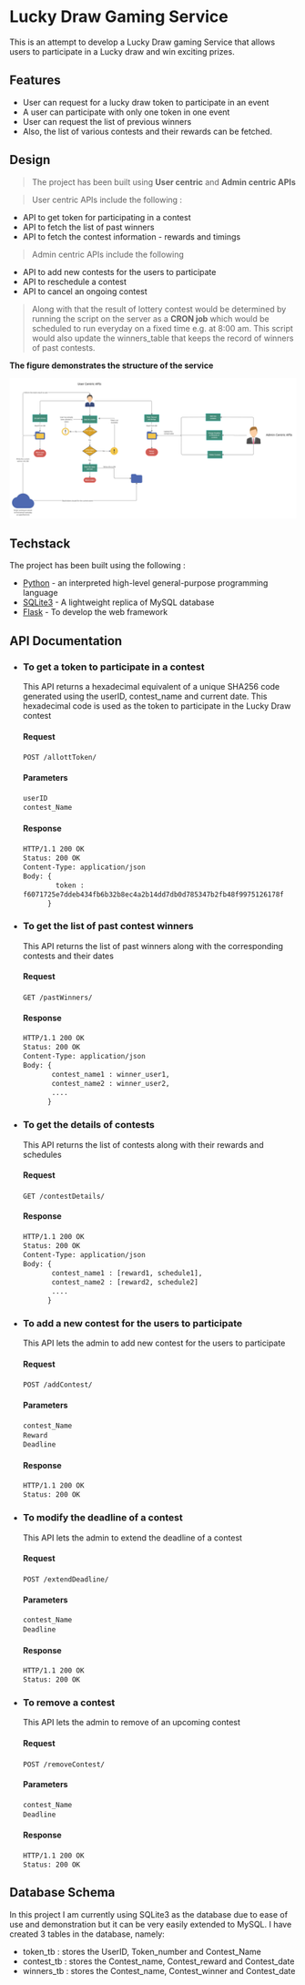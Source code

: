 # Lucky Draw Gaming Service
This is an attempt to develop a Lucky Draw gaming Service that allows 
users to participate in a Lucky draw and win exciting prizes.

## Features

- User can request for a lucky draw token to participate in an event
- A user can participate with only one token in one event
- User can request the list of previous winners
- Also, the list of various contests and their rewards can be fetched.

## Design

> The project has been built using **User centric** and **Admin centric APIs**

> User centric APIs include the following : 
- API to get token for participating in a contest
- API to fetch the list of past winners
- API to fetch the contest information - rewards and timings

> Admin centric APIs include the following
- API to add new contests for the users to participate
- API to reschedule a contest
- API to cancel an ongoing contest

> Along with that the result of lottery contest would be determined by running 
the script on the server as a **CRON job** which would be scheduled to run everyday
on a fixed time e.g. at 8:00 am.
This script would also update the winners_table that keeps the record of winners
of past contests.

**The figure demonstrates the structure of the service**

![Alt text](image.png?raw=true "Flowchart")

## Techstack

The project has been built using the following :

- [Python]() - an interpreted high-level general-purpose programming language
- [SQLite3]() - A lightweight replica of MySQL database 
- [Flask]() - To develop the web framework

## API Documentation
- ### To get a token to participate in a contest
    This API returns a hexadecimal equivalent of a unique SHA256 code generated using
    the userID, contest_name and current date.
    This hexadecimal code is used as the token to participate in the Lucky Draw contest
    #### Request
    `POST /allottToken/`
    #### Parameters
    ```sh
    userID
    contest_Name
    ```
    #### Response
    ```
    HTTP/1.1 200 OK
    Status: 200 OK
    Content-Type: application/json
    Body: {
            token : f6071725e7ddeb434fb6b32b8ec4a2b14dd7db0d785347b2fb48f9975126178f
          }
    ```

- ### To get the list of past contest winners
    This API returns the list of past winners along with the corresponding contests and their dates
    #### Request
    `GET /pastWinners/`
    #### Response
    ```
    HTTP/1.1 200 OK
    Status: 200 OK
    Content-Type: application/json
    Body: {
           contest_name1 : winner_user1,
           contest_name2 : winner_user2,
           ....
          }
    ```

- ### To get the details of contests
    This API returns the list of contests along with their rewards and schedules
    #### Request
    `GET /contestDetails/`
    #### Response
    ```
    HTTP/1.1 200 OK
    Status: 200 OK
    Content-Type: application/json
    Body: {
           contest_name1 : [reward1, schedule1],
           contest_name2 : [reward2, schedule2]
           ....
          }
    ```

- ### To add a new contest for the users to participate
    This API lets the admin to add new contest for the users to participate
    #### Request
    `POST /addContest/`
    #### Parameters
    ```sh
    contest_Name
    Reward
    Deadline
    ```
    #### Response
    ```
    HTTP/1.1 200 OK
    Status: 200 OK
    ```

- ### To modify the deadline of a contest
    This API lets the admin to extend the deadline of a contest
    #### Request
    `POST /extendDeadline/`
    #### Parameters
    ```sh
    contest_Name
    Deadline
    ```
    #### Response
    ```
    HTTP/1.1 200 OK
    Status: 200 OK
    ```

- ### To remove a contest
    This API lets the admin to remove of an upcoming contest
    #### Request
    `POST /removeContest/`
    #### Parameters
    ```sh
    contest_Name
    Deadline
    ```
    #### Response
    ```
    HTTP/1.1 200 OK
    Status: 200 OK
    ```

## Database Schema
In this project I am currently using SQLite3 as the database due to ease of use 
and demonstration but it can be very easily extended to MySQL. I have created 3 tables
in the database, namely:
- token_tb : stores the UserID, Token_number and Contest_Name
- contest_tb : stores the Contest_name, Contest_reward and Contest_date
- winners_tb : stores the Contest_name, Contest_winner and Contest_date

